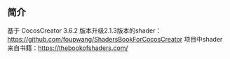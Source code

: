 ## 简介
基于 CocosCreator 3.6.2 版本升级2.1.3版本的shader： https://github.com/foupwang/ShadersBookForCocosCreator 项目中shader来自书籍：https://thebookofshaders.com/


